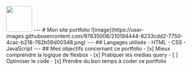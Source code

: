 <img src="https://user-images.githubusercontent.com/97635006/210299511-758b911c-734e-4727-862f-28e87912da87.png" data-canonical-src="" width="70" height="70" />
---
# Mon site portfolio
![image](https://user-images.githubusercontent.com/97635006/210194444-8233cdd2-7750-4cac-b218-762b56d00348.png)
---
## Langages utilisés
- HTML
- CSS
- JavaScript
---
## Mes objectifs concernant ce portfolio
- [x] Mieux comprendre la logique de flexbox
- [x] Pratiquer les medias query
- [ ] Optimiser le code
- [x] Prendre du bon temps à coder ce portfolio
